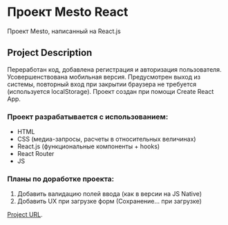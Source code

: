 # Проект Mesto React

Проект Mesto, написанный на React.js

## Project Description

Переработан код, добавлена регистрация и авторизация пользователя. Усовершенствована мобильная версия.
Предусмотрен выход из системы, повторный вход при закрытии браузера не требуется (используется localStorage).
Проект создан при помощи Create React App.

### **Проект разрабатывается с использованием:**
* HTML 
* CSS (медиа-запросы, расчеты в относительных величинах)
* React.js (функциональные компоненты + hooks)
* React Router
* JS

### **Планы по доработке проекта:**
1. Добавить валидацию полей ввода (как в версии на JS Native)
2. Добавить UX при загрузке форм (Сохранение... при загрузке)

[Project URL](https://sheinsvyatoslav.github.io/react-mesto-auth/).

